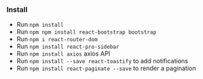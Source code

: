 ### Install

- Run `npm install`
- Run `npm npm install react-bootstrap bootstrap`
- Run `npm i react-router-dom`
- Run `npm install react-pro-sidebar`
- Run `npm install axios` axios API
- Run `npm install --save react-toastify` to add notifications
- Run `npm install react-paginate --save` to render a pagination
